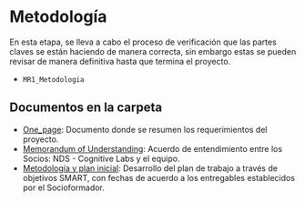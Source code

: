 # Metodología

En esta etapa, se lleva a cabo el proceso de verificación que las partes claves se están haciendo de manera correcta, sin embargo estas se pueden revisar de manera definitiva hasta que termina el proyecto.

* `MR1_Metodologia`

## Documentos en la carpeta 
*   [One_page](https://github.com/Memo9494/classrecon_team1_TC3007C.501/blob/main/Retroalimentacion/MR1_Metodologia/OnePage_Equipo1.pdf): Documento donde se resumen los requerimientos del proyecto.
*   [Memorandum of Understanding](https://github.com/Memo9494/classrecon_team1_TC3007C.501/blob/main/Retroalimentacion/MR1_Metodologia/MOU_Equipo1.pdf): Acuerdo de entendimiento entre los Socios: NDS - Cognitive Labs y el equipo.
*   [Metodología y plan inicial](https://github.com/Memo9494/classrecon_team1_TC3007C.501/blob/main/Retroalimentacion/MR1_Metodologia/Metodolog%C3%ADa_Equipo1.pdf): Desarrollo del plan de trabajo a través de objetivos SMART, con fechas de acuerdo a los entregables establecidos por el Socioformador.
